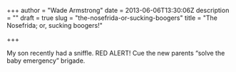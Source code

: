 +++
author = "Wade Armstrong"
date = 2013-06-06T13:30:06Z
description = ""
draft = true
slug = "the-nosefrida-or-sucking-boogers"
title = "The Nosefrida; or, sucking boogers!"

+++


My son recently had a sniffle. RED ALERT! Cue the new parents “solve the baby emergency” brigade.

